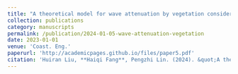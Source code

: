 ```yaml
---
title: "A theoretical model for wave attenuation by vegetation considering current effects"
collection: publications
category: manuscripts
permalink: /publication/2024-01-05-wave-attenuation-vegetation
date: 2023-01-01
venue: 'Coast. Eng.'
paperurl: 'http://academicpages.github.io/files/paper5.pdf'
citation: 'Huiran Liu, **Haiqi Fang**, Pengzhi Lin. (2024). &quot;A theoretical model for wave attenuation by vegetation considering current effects.&quot; <i>Coast. Eng.</i>, 190: 104508. [doi: 10.1016/j.coastaleng.2024.104508](https://doi.org/10.1016/j.coastaleng.2024.104508)'
---
```



